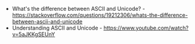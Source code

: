 - What's the difference between ASCII and Unicode? - https://stackoverflow.com/questions/19212306/whats-the-difference-between-ascii-and-unicode
- Understanding ASCII and Unicode - https://www.youtube.com/watch?v=5aJKKgSEUnY
